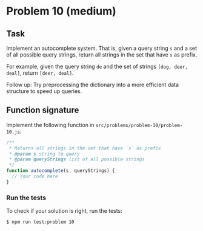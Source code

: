 # Problem 10 (medium)

## Task

Implement an autocomplete system. That is, given a query string `s` and a set of all possible query strings, return all strings in the set that have `s` as prefix.

For example, given the query string `de` and the set of strings `[dog, deer, deal]`, return `[deer, deal]`.

Follow up: Try preprocessing the dictionary into a more efficient data structure to speed up queries.

## Function signature

Implement the following function in `src/problems/problem-10/problem-10.js`:

```javascript
/**
 * Returns all strings in the set that have `s` as prefix
 * @param s string to query
 * @param queryStrings list of all possible strings
 */
function autocomplete(s, queryStrings) {
  // Your code here
}
```

### Run the tests

To check if your solution is right, run the tests:

```shell
$ npm run test:problem 10
```
